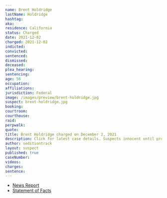 ```yaml
---
name: Brent Holdridge
lastName: Holdridge
hashtag:
aka:
residence: California
status: Charged
date: 2021-12-02
charged: 2021-12-02
indicted:
convicted:
sentenced:
dismissed:
deceased:
plea_hearing:
sentencing:
age: 56
occupation:
affiliations:
jurisdiction: Federal
image: /images/preview/brent-holdridge.jpg
suspect: brent-holdridge.jpg
booking:
courtroom:
courthouse:
raid:
perpwalk:
quote:
title: Brent Holdridge charged on December 2, 2021
description: Click for latest case details. Suspects innocent until proven guilty.
author: seditiontrack
layout: suspect
published: true
caseNumber:
videos:
charges:
sentence:
---
```

- [News Report](https://www.msn.com/en-us/news/crime/eureka-man-linked-to-jan-6-riot-to-appear-in-dc-court/ar-AARtjTH)
- [Statement of Facts](https://storage.courtlistener.com/recap/gov.uscourts.cand.388812/gov.uscourts.cand.388812.1.0.pdf)
